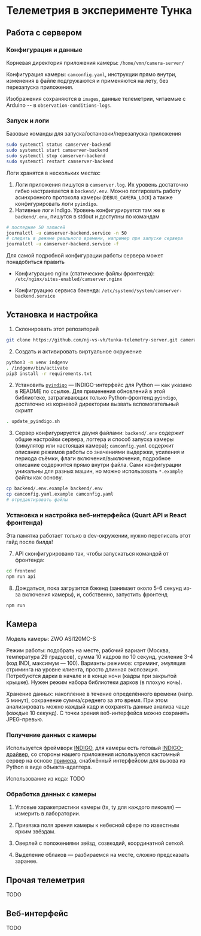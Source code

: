 # Телеметрия в эксперименте Тунка

## Работа с сервером

### Конфигурация и данные

Корневая директория приложения камеры: `/home/vmn/camera-server/`

Конфигурация камеры: `camconfig.yaml`, инструкции прямо внутри, изменения в файле подгружаются и применяются на лету, без перезапуска приложения.

Изображения сохраняются в `images`, данные телеметрии, читаемые с Arduino -- в `observation-conditions-logs`.

### Запуск и логи

Базовые команды для запуска/остановки/перезапуска приложения

```bash
sudo systemctl status camserver-backend
sudo systemctl start camserver-backend
sudo systemctl stop camserver-backend
sudo systemctl restart camserver-backend
```

Логи хранятся в нескольких местах:

1. Логи приложения пишутся в `camserver.log`. Их уровень достаточно гибко настраивается в `backend/.env`. Можно логгировать работу асинхронного протокола камеры (`DEBUG_CAMERA_LOCK`) а также конфигурировать логи `pyindigo`.
2. Нативные логи Indigo. Уровень конфигурируется там же в `backend/.env`, пишутся в stdout и доступны по командам

```bash
# последние 50 записей
journalctl -u camserver-backend.service -n 50
# следить в режиме реального времени, например при запуске сервера
journalctl -u camserver-backend.service -f
```

Для самой подробной конфигурации работы сервера может понадобиться править

* Конфигурацию nginx (статические файлы фронтенда): `/etc/nginx/sites-enabled/camserver.nginx`

* Конфигруацию сервиса бэкенда: `/etc/systemd/system/camserver-backend.service`


## Установка и настройка

1. Склонировать этот репозиторий

```bash
git clone https://github.com/nj-vs-vh/tunka-telemetry-server.git camera-server
```

2. Создать и активировать виртуальное окружение

```bash
python3 -m venv indgenv
. /indgenv/bin/activate
pip3 install -r requirements.txt
```



2. Установить [`pyindigo`](https://github.com/nj-vs-vh/pyindigo) — INDIGO-интерфейс для Python — как указано в README по ссылке. Для применения обновлений в этой библиотеке, затрагивающих только Python-фронтенд `pyindigo`, достаточно из корневой директории вызвать вспомогательный скрипт

```bash
. update_pyindigo.sh
```

3. Сервер конфигурируется двумя файлами: `backend/.env` содержит общие настройки сервера, логгера и способ запуска камеры (симулятор или настоящая камера); `camconfig.yaml` содержит описание режимов работы со значениями выдержки, усиления и периода съёмки, флаги включения/выключения, подробное описание содержится прямо внутри файла. Сами конфигурации уникальны для разных машин, но можно использовать `*.example` файлы как основу.

```bash
cp backend/.env.example backend/.env
cp camconfig.yaml.example camconfig.yaml
# отредактировать файлы
```

### Установка и настройка веб-интерфейса (Quart API и React фронтенда)

Эта памятка работает только в dev-окружении, нужно переписать этот гайд после билда!

7. API сконфигурировано так, чтобы запускаться командой от фронтенда:

```bash
cd frontend
npm run api
```

8. Дождаться, пока загрузится бэкенд (занимает около 5-6 секунд из-за включения камеры), и, собственно, запустить фронтенд

```bash
npm run
```

## Камера

Модель камеры: ZWO ASI120MC-S

Режим работы: подобрать на месте, рабочий вариант (Москва, температура 29 градусов), сумма 10 кадров по 10 секунд, усиление 3-4 (код INDI, максимум — 100). Варианты режимов: стриминг, эмуляция стриминга на уровне клиента, просто длинная экспозиция. Потребуются дарки в начале и в конце ночи (кадры при закрытой крышке). Нужен режим набора библиотеки дарков (в плохую ночь).

Хранение данных: накопление в течение определённого времени (напр. 5 минут), сохранение сумма/среднего за это время. При этом анализировать можно каждый кадр и сохранять данные анализа чаще (каждые 10 секунд). С точки зрения веб-интерфейса можно сохранять JPEG-превью.

### Получение данных с камеры

Используется фреймворк [INDIGO](https://github.com/indigo-astronomy/indigo), для камеры есть готовый [INDIGO-драйвер](https://github.com/indigo-astronomy/indigo/tree/master/indigo_drivers/ccd_asi), со стороны нашего приложения используется кастомный сервер на основе [примера](https://github.com/indigo-astronomy/indigo/blob/master/indigo_examples/dynamic_driver_client.c), снабжённый интерфейсом для вызова из Python в виде объекта-адаптера.

Использование из кода: TODO

### Обработка данных с камеры

1. Угловые харакетристики камеры (tx, ty для каждого пикселя) — измерить в лаборатории.

2. Привязка поля зрения камеры к небесной сфере по известным ярким звёздам.

3. Оверлей с положениями звёзд, созвездий, координатной сеткой.

4. Выделение облаков — разбираемся на месте, сложно предсказать заранее.

## Прочая телеметрия

TODO

## Веб-интерфейс

TODO
